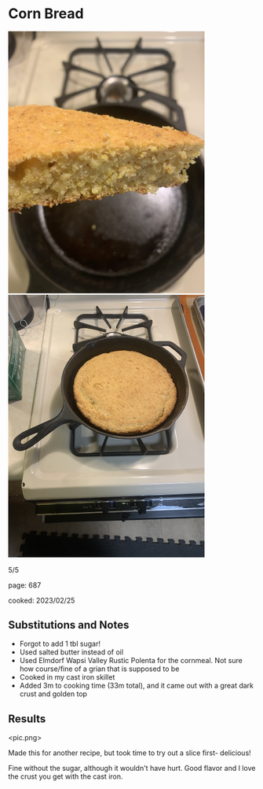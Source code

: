 # Corn Bread
<img src="/cooking/3.jpg" alt="zoomed in" width="400"/> <img src="/cooking/4.jpg" alt="zoomed out" width="400"/>

5/5

page: 687

cooked: 2023/02/25

## Substitutions and Notes
- Forgot to add 1 tbl sugar! 
- Used salted butter instead of oil
- Used Elmdorf Wapsi Valley Rustic Polenta for the cornmeal. Not sure how course/fine of a grian that is supposed to be
- Cooked in my cast iron skillet
- Added 3m to cooking time (33m total), and it came out with a great dark crust and golden top

## Results
<pic.png>

Made this for another recipe, but took time to try out a slice first- delicious! 

Fine without the sugar, although it wouldn't have hurt. Good flavor and I love the crust you get with the cast iron.  
